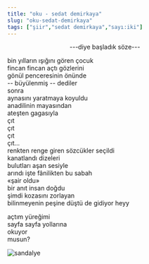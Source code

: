 ```yaml
---
title: "oku - sedat demirkaya"
slug: "oku-sedat-demirkaya"
tags: ["şiir","sedat demirkaya","sayı:iki"]
---
```

                                    ---diye başladık söze---

bin yılların ışığını gören çocuk  
fincan fincan açtı gözlerini  
gönül penceresinin önünde  
-- büyülenmiş -- dediler  
sonra  
aynasını yaratmaya koyuldu  
anadilinin mayasından  
ateşten gagasıyla  
çıt  
çıt  
çıt  
çıt...  
renkten renge giren sözcükler seçildi  
kanatlandı dizeleri  
bulutları aşan sesiyle  
arındı işte fânilikten bu sabah  
«şair oldu»  
bir anıt insan doğdu  
şimdi kozasını zorlayan  
bilinmeyenin peşine düştü de gidiyor heyy

açtım yüreğimi  
sayfa sayfa yollarına  
okuyor  
musun?

![sandalye](/img/ky02_02_zaferyalcinpinar.jpg)
